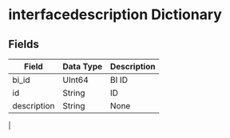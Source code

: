 # interfacedescription Dictionary

## Fields

| Field       | Data Type | Description |
| ----------- | --------- | ----------- |
| bi_id       | UInt64    | BI ID       |
| id          | String    | ID          |
| description | String    | None        |

|

